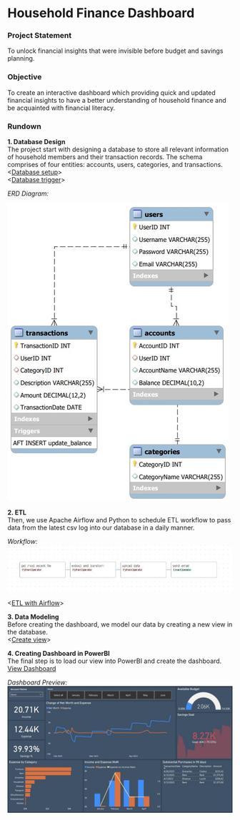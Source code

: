 # Household Finance Dashboard

### Project Statement
To unlock financial insights that were invisible before budget and savings planning.

### Objective <br>
To create an interactive dashboard which providing quick and updated financial insights to have a better understanding of household finance and be acquainted with financial literacy. 

### Rundown <br>
**1. Database Design <br>**
The project start with designing a database to store all relevant information of household members and their transaction records. The schema comprises of four entities: accounts, users, categories, and transactions. <br><[Database setup](db_setup.sql)><br>
<[Database trigger](trigger.sql)><br>

_ERD Diagram:_

![erd image](https://github.com/Kevin-qt/Household-Finance-Dashboard/blob/main/erd.jpg)

**2. ETL <br>**
Then, we use Apache Airflow and Python to schedule ETL workflow to pass data from the latest csv log into our database in a daily manner.<br>

_Workflow:_
![workflow image](https://github.com/Kevin-qt/Household-Finance-Dashboard/blob/main/workflow.jpg)

<[ETL with Airflow](airflow_etl.py)><br>

**3. Data Modeling <br>**
Before creating the dashboard, we model our data by creating a new view in the database. <br>
<[Create view](new_view.sql)><br>

**4. Creating Dashboard in PowerBI <br>**
The final step is to load our view into PowerBI and create the dashboard. <br>
[View Dashboard](https://app.powerbi.com/view?r=eyJrIjoiYzk4M2M5YzgtYmI4MS00NzFjLTgzNTEtNDA0ZjFhOWRjMzhlIiwidCI6IjdkMjRjMTUwLWQwNjUtNGRjZS1hMmZmLWU1Y2M5ODM5ZDNmNSJ9) <br>

_Dashboard Preview:_
![preview](https://github.com/Kevin-qt/Household-Finance-Dashboard/blob/main/dashboard_preview.jpg)
